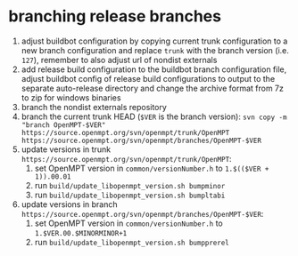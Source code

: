 branching release branches
==========================

 1. adjust buildbot configuration by copying current trunk configuration to a
    new branch configuration and replace `trunk` with the branch version (i.e.
    `127`), remember to also adjust url of nondist externals
 2. add release build configuration to the buildbot branch configuration file,
    adjust buildbot config of release build configurations to output to the
    separate auto-release directory and change the archive format from 7z to zip
    for windows binaries
 3. branch the nondist externals repository
 4. branch the current trunk HEAD (`$VER` is the branch version):
    `svn copy -m "branch OpenMPT-$VER" https://source.openmpt.org/svn/openmpt/trunk/OpenMPT https://source.openmpt.org/svn/openmpt/branches/OpenMPT-$VER`
 5. update versions in trunk
    `https://source.openmpt.org/svn/openmpt/trunk/OpenMPT`:
     1. set OpenMPT version in `common/versionNumber.h` to
        `1.$(($VER + 1)).00.01`
     2. run `build/update_libopenmpt_version.sh bumpminor`
     3. run `build/update_libopenmpt_version.sh bumpltabi`
 6. update versions in branch
    `https://source.openmpt.org/svn/openmpt/branches/OpenMPT-$VER`:
     1. set OpenMPT version in `common/versionNumber.h` to
        `1.$VER.00.$MINORMINOR+1`
     2. run `build/update_libopenmpt_version.sh bumpprerel`

